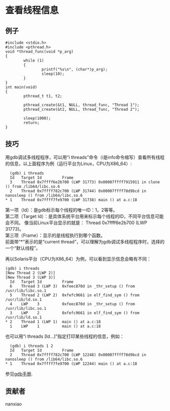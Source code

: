# 查看线程信息
## 例子
	#include <stdio.h>
	#include <pthread.h>
	void *thread_func(void *p_arg)
	{
	        while (1)
	        {
	                printf("%s\n", (char*)p_arg);
	                sleep(10);
	        }
	}
	int main(void)
	{
	        pthread_t t1, t2;
	
	        pthread_create(&t1, NULL, thread_func, "Thread 1");
	        pthread_create(&t2, NULL, thread_func, "Thread 2");
	
	        sleep(1000);
	        return;
	}

## 技巧
用gdb调试多线程程序，可以用“i threads”命令（i是info命令缩写）查看所有线程的信息，以上面程序为例（运行平台为Linux，CPU为X86_64）:  

	  (gdb) i threads
	  Id   Target Id         Frame
	  3    Thread 0x7ffff6e2b700 (LWP 31773) 0x00007ffff7915911 in clone () from /lib64/libc.so.6
	  2    Thread 0x7ffff782c700 (LWP 31744) 0x00007ffff78d9bcd in nanosleep () from /lib64/libc.so.6
	* 1    Thread 0x7ffff7fe9700 (LWP 31738) main () at a.c:18

第一项（Id）：是gdb标示每个线程的唯一ID：1，2等等。  
第二项（Target Id）：是具体系统平台用来标示每个线程的ID，不同平台信息可能会不同。 像当前Linux平台显示的就是： Thread 0x7ffff6e2b700 (LWP 31773)。  
第三项（Frame）：显示的是线程执行到哪个函数。  
前面带“*”表示的是“current thread”，可以理解为gdb调试多线程程序时，选择的一个“默认线程”。

再以Solaris平台（CPU为X86_64）为例，可以看到显示信息会略有不同：

    (gdb) i threads
	[New Thread 2 (LWP 2)]
	[New Thread 3 (LWP 3)]
	  Id   Target Id         Frame
	  6    Thread 3 (LWP 3)  0xfeec870d in _thr_setup () from /usr/lib/libc.so.1
	  5    Thread 2 (LWP 2)  0xfefc9661 in elf_find_sym () from /usr/lib/ld.so.1
	  4    LWP    3          0xfeec870d in _thr_setup () from /usr/lib/libc.so.1
	  3    LWP    2          0xfefc9661 in elf_find_sym () from /usr/lib/ld.so.1
	* 2    Thread 1 (LWP 1)  main () at a.c:18
	  1    LWP    1          main () at a.c:18


也可以用“i threads [Id...]”指定打印某些线程的信息，例如：

	  (gdb) i threads 1 2
	  Id   Target Id         Frame
	  2    Thread 0x7ffff782c700 (LWP 12248) 0x00007ffff78d9bcd in nanosleep () from /lib64/libc.so.6
	* 1    Thread 0x7ffff7fe9700 (LWP 12244) main () at a.c:18


参见[gdb手册](https://sourceware.org/gdb/onlinedocs/gdb/Threads.html).

## 贡献者

nanxiao
